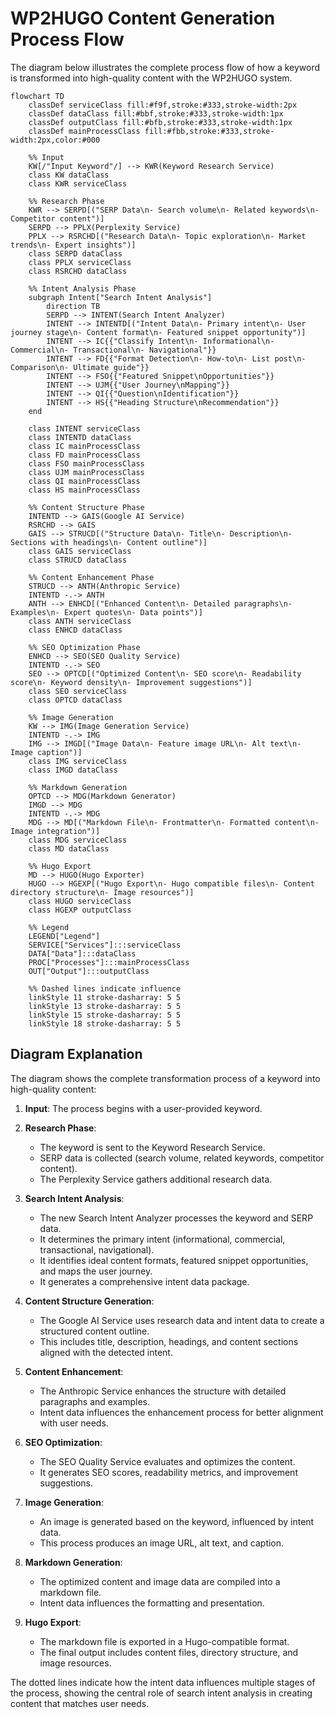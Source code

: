 # WP2HUGO Content Generation Process Flow

The diagram below illustrates the complete process flow of how a keyword is transformed into high-quality content with the WP2HUGO system.

```mermaid
flowchart TD
    classDef serviceClass fill:#f9f,stroke:#333,stroke-width:2px
    classDef dataClass fill:#bbf,stroke:#333,stroke-width:1px
    classDef outputClass fill:#bfb,stroke:#333,stroke-width:1px
    classDef mainProcessClass fill:#fbb,stroke:#333,stroke-width:2px,color:#000
    
    %% Input
    KW[/"Input Keyword"/] --> KWR(Keyword Research Service)
    class KW dataClass
    class KWR serviceClass
    
    %% Research Phase
    KWR --> SERPD[("SERP Data\n- Search volume\n- Related keywords\n- Competitor content")]
    SERPD --> PPLX(Perplexity Service)
    PPLX --> RSRCHD[("Research Data\n- Topic exploration\n- Market trends\n- Expert insights")]
    class SERPD dataClass
    class PPLX serviceClass
    class RSRCHD dataClass
    
    %% Intent Analysis Phase
    subgraph Intent["Search Intent Analysis"]
        direction TB
        SERPD --> INTENT(Search Intent Analyzer)
        INTENT --> INTENTD[("Intent Data\n- Primary intent\n- User journey stage\n- Content format\n- Featured snippet opportunity")]
        INTENT --> IC{{"Classify Intent\n- Informational\n- Commercial\n- Transactional\n- Navigational"}}
        INTENT --> FD{{"Format Detection\n- How-to\n- List post\n- Comparison\n- Ultimate guide"}}
        INTENT --> FSO{{"Featured Snippet\nOpportunities"}}
        INTENT --> UJM{{"User Journey\nMapping"}}
        INTENT --> QI{{"Question\nIdentification"}}
        INTENT --> HS{{"Heading Structure\nRecommendation"}}
    end
    
    class INTENT serviceClass
    class INTENTD dataClass
    class IC mainProcessClass
    class FD mainProcessClass
    class FSO mainProcessClass
    class UJM mainProcessClass
    class QI mainProcessClass
    class HS mainProcessClass
    
    %% Content Structure Phase
    INTENTD --> GAIS(Google AI Service)
    RSRCHD --> GAIS
    GAIS --> STRUCD[("Structure Data\n- Title\n- Description\n- Sections with headings\n- Content outline")]
    class GAIS serviceClass
    class STRUCD dataClass
    
    %% Content Enhancement Phase
    STRUCD --> ANTH(Anthropic Service)
    INTENTD -.-> ANTH
    ANTH --> ENHCD[("Enhanced Content\n- Detailed paragraphs\n- Examples\n- Expert quotes\n- Data points")]
    class ANTH serviceClass
    class ENHCD dataClass
    
    %% SEO Optimization Phase
    ENHCD --> SEO(SEO Quality Service)
    INTENTD -.-> SEO
    SEO --> OPTCD[("Optimized Content\n- SEO score\n- Readability score\n- Keyword density\n- Improvement suggestions")]
    class SEO serviceClass
    class OPTCD dataClass
    
    %% Image Generation
    KW --> IMG(Image Generation Service)
    INTENTD -.-> IMG
    IMG --> IMGD[("Image Data\n- Feature image URL\n- Alt text\n- Image caption")]
    class IMG serviceClass
    class IMGD dataClass
    
    %% Markdown Generation
    OPTCD --> MDG(Markdown Generator)
    IMGD --> MDG
    INTENTD -.-> MDG
    MDG --> MD[("Markdown File\n- Frontmatter\n- Formatted content\n- Image integration")]
    class MDG serviceClass
    class MD dataClass
    
    %% Hugo Export
    MD --> HUGO(Hugo Exporter)
    HUGO --> HGEXP[("Hugo Export\n- Hugo compatible files\n- Content directory structure\n- Image resources")]
    class HUGO serviceClass
    class HGEXP outputClass
    
    %% Legend
    LEGEND["Legend"]
    SERVICE["Services"]:::serviceClass
    DATA["Data"]:::dataClass
    PROC["Processes"]:::mainProcessClass
    OUT["Output"]:::outputClass
    
    %% Dashed lines indicate influence
    linkStyle 11 stroke-dasharray: 5 5
    linkStyle 13 stroke-dasharray: 5 5
    linkStyle 15 stroke-dasharray: 5 5
    linkStyle 18 stroke-dasharray: 5 5
```

## Diagram Explanation

The diagram shows the complete transformation process of a keyword into high-quality content:

1. **Input**: The process begins with a user-provided keyword.

2. **Research Phase**:
   - The keyword is sent to the Keyword Research Service.
   - SERP data is collected (search volume, related keywords, competitor content).
   - The Perplexity Service gathers additional research data.

3. **Search Intent Analysis**:
   - The new Search Intent Analyzer processes the keyword and SERP data.
   - It determines the primary intent (informational, commercial, transactional, navigational).
   - It identifies ideal content formats, featured snippet opportunities, and maps the user journey.
   - It generates a comprehensive intent data package.

4. **Content Structure Generation**:
   - The Google AI Service uses research data and intent data to create a structured content outline.
   - This includes title, description, headings, and content sections aligned with the detected intent.

5. **Content Enhancement**:
   - The Anthropic Service enhances the structure with detailed paragraphs and examples.
   - Intent data influences the enhancement process for better alignment with user needs.

6. **SEO Optimization**:
   - The SEO Quality Service evaluates and optimizes the content.
   - It generates SEO scores, readability metrics, and improvement suggestions.

7. **Image Generation**:
   - An image is generated based on the keyword, influenced by intent data.
   - This process produces an image URL, alt text, and caption.

8. **Markdown Generation**:
   - The optimized content and image data are compiled into a markdown file.
   - Intent data influences the formatting and presentation.

9. **Hugo Export**:
   - The markdown file is exported in a Hugo-compatible format.
   - The final output includes content files, directory structure, and image resources.

The dotted lines indicate how the intent data influences multiple stages of the process, showing the central role of search intent analysis in creating content that matches user needs. 
